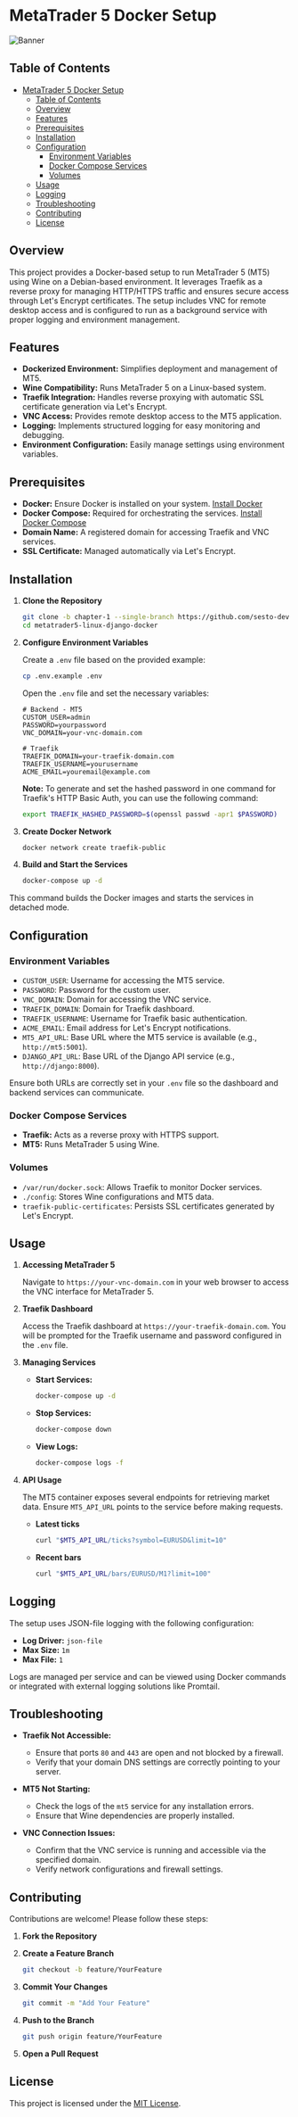 # MetaTrader 5 Docker Setup

![Banner](https://github.com/user-attachments/assets/6b5101ea-275b-4ae4-8f65-6a4fc30f30bf)

## Table of Contents

- [MetaTrader 5 Docker Setup](#metatrader-5-docker-setup)
  - [Table of Contents](#table-of-contents)
  - [Overview](#overview)
  - [Features](#features)
  - [Prerequisites](#prerequisites)
  - [Installation](#installation)
  - [Configuration](#configuration)
    - [Environment Variables](#environment-variables)
    - [Docker Compose Services](#docker-compose-services)
    - [Volumes](#volumes)
  - [Usage](#usage)
  - [Logging](#logging)
  - [Troubleshooting](#troubleshooting)
  - [Contributing](#contributing)
  - [License](#license)

## Overview

This project provides a Docker-based setup to run MetaTrader 5 (MT5) using Wine on a Debian-based environment. It leverages Traefik as a reverse proxy for managing HTTP/HTTPS traffic and ensures secure access through Let's Encrypt certificates. The setup includes VNC for remote desktop access and is configured to run as a background service with proper logging and environment management.

## Features

- **Dockerized Environment:** Simplifies deployment and management of MT5.
- **Wine Compatibility:** Runs MetaTrader 5 on a Linux-based system.
- **Traefik Integration:** Handles reverse proxying with automatic SSL certificate generation via Let's Encrypt.
- **VNC Access:** Provides remote desktop access to the MT5 application.
- **Logging:** Implements structured logging for easy monitoring and debugging.
- **Environment Configuration:** Easily manage settings using environment variables.

## Prerequisites

- **Docker:** Ensure Docker is installed on your system. [Install Docker](https://docs.docker.com/get-docker/)
- **Docker Compose:** Required for orchestrating the services. [Install Docker Compose](https://docs.docker.com/compose/install/)
- **Domain Name:** A registered domain for accessing Traefik and VNC services.
- **SSL Certificate:** Managed automatically via Let's Encrypt.

## Installation

1. **Clone the Repository**

   ```bash
   git clone -b chapter-1 --single-branch https://github.com/sesto-dev/metatrader5-linux-django-docker.git
   cd metatrader5-linux-django-docker
   ```

2. **Configure Environment Variables**

   Create a `.env` file based on the provided example:

   ```bash
   cp .env.example .env
   ```

   Open the `.env` file and set the necessary variables:

   ```env
   # Backend - MT5
   CUSTOM_USER=admin
   PASSWORD=yourpassword
   VNC_DOMAIN=your-vnc-domain.com

   # Traefik
   TRAEFIK_DOMAIN=your-traefik-domain.com
   TRAEFIK_USERNAME=yourusername
   ACME_EMAIL=youremail@example.com
   ```

   **Note:** To generate and set the hashed password in one command for Traefik's HTTP Basic Auth, you can use the following command:

   ```bash
   export TRAEFIK_HASHED_PASSWORD=$(openssl passwd -apr1 $PASSWORD)
   ```

3. **Create Docker Network**

   ```bash
   docker network create traefik-public
   ```

4. **Build and Start the Services**

   ```bash
   docker-compose up -d
   ```

This command builds the Docker images and starts the services in detached mode.

## Configuration

### Environment Variables

- `CUSTOM_USER`: Username for accessing the MT5 service.
- `PASSWORD`: Password for the custom user.
- `VNC_DOMAIN`: Domain for accessing the VNC service.
- `TRAEFIK_DOMAIN`: Domain for Traefik dashboard.
- `TRAEFIK_USERNAME`: Username for Traefik basic authentication.
- `ACME_EMAIL`: Email address for Let's Encrypt notifications.
- `MT5_API_URL`: Base URL where the MT5 service is available (e.g., `http://mt5:5001`).
- `DJANGO_API_URL`: Base URL of the Django API service (e.g., `http://django:8000`).

Ensure both URLs are correctly set in your `.env` file so the dashboard and backend services can communicate.

### Docker Compose Services

- **Traefik:** Acts as a reverse proxy with HTTPS support.
- **MT5:** Runs MetaTrader 5 using Wine.

### Volumes

- `/var/run/docker.sock`: Allows Traefik to monitor Docker services.
- `./config`: Stores Wine configurations and MT5 data.
- `traefik-public-certificates`: Persists SSL certificates generated by Let's Encrypt.

## Usage

1. **Accessing MetaTrader 5**

   Navigate to `https://your-vnc-domain.com` in your web browser to access the VNC interface for MetaTrader 5.

2. **Traefik Dashboard**

   Access the Traefik dashboard at `https://your-traefik-domain.com`. You will be prompted for the Traefik username and password configured in the `.env` file.

3. **Managing Services**

   - **Start Services:**

     ```bash
     docker-compose up -d
     ```

   - **Stop Services:**

     ```bash
     docker-compose down
     ```

   - **View Logs:**

     ```bash
     docker-compose logs -f
     ```

4. **API Usage**

   The MT5 container exposes several endpoints for retrieving market data. Ensure
   `MT5_API_URL` points to the service before making requests.

   - **Latest ticks**

     ```bash
     curl "$MT5_API_URL/ticks?symbol=EURUSD&limit=10"
     ```

   - **Recent bars**

     ```bash
     curl "$MT5_API_URL/bars/EURUSD/M1?limit=100"
     ```

## Logging

The setup uses JSON-file logging with the following configuration:

- **Log Driver:** `json-file`
- **Max Size:** `1m`
- **Max File:** `1`

Logs are managed per service and can be viewed using Docker commands or integrated with external logging solutions like Promtail.

## Troubleshooting

- **Traefik Not Accessible:**

  - Ensure that ports `80` and `443` are open and not blocked by a firewall.
  - Verify that your domain DNS settings are correctly pointing to your server.

- **MT5 Not Starting:**

  - Check the logs of the `mt5` service for any installation errors.
  - Ensure that Wine dependencies are properly installed.

- **VNC Connection Issues:**
  - Confirm that the VNC service is running and accessible via the specified domain.
  - Verify network configurations and firewall settings.

## Contributing

Contributions are welcome! Please follow these steps:

1. **Fork the Repository**

2. **Create a Feature Branch**

   ```bash
   git checkout -b feature/YourFeature
   ```

3. **Commit Your Changes**

   ```bash
   git commit -m "Add Your Feature"
   ```

4. **Push to the Branch**

   ```bash
   git push origin feature/YourFeature
   ```

5. **Open a Pull Request**

## License

This project is licensed under the [MIT License](LICENSE.md).

